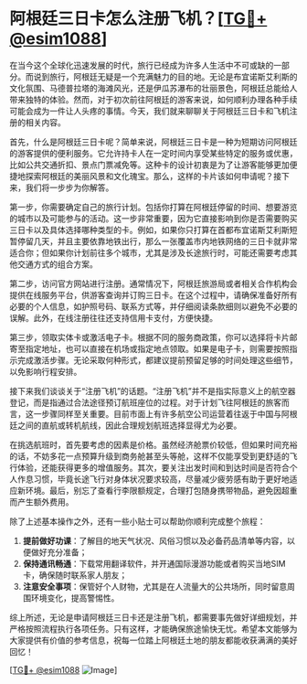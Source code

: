 # 阿根廷三日卡怎么注册飞机？[[TG💪+ @esim1088](https://t.me/s/esim1088)]

在当今这个全球化迅速发展的时代，旅行已经成为许多人生活中不可或缺的一部分。而说到旅行，阿根廷无疑是一个充满魅力的目的地。无论是布宜诺斯艾利斯的文化氛围、马德普拉塔的海滩风光，还是伊瓜苏瀑布的壮丽景色，阿根廷总能给人带来独特的体验。然而，对于初次前往阿根廷的游客来说，如何顺利办理各种手续可能会成为一件让人头疼的事情。今天，我们就来聊聊关于阿根廷三日卡和飞机注册的相关内容。

首先，什么是阿根廷三日卡呢？简单来说，阿根廷三日卡是一种为短期访问阿根廷的游客提供的便利服务。它允许持卡人在一定时间内享受某些特定的服务或优惠，比如公共交通折扣、景点门票减免等。这种卡的设计初衷是为了让游客能够更加便捷地探索阿根廷的美丽风景和文化瑰宝。那么，这样的卡片该如何申请呢？接下来，我们将一步步为你解答。

第一步，你需要确定自己的旅行计划。包括你打算在阿根廷停留的时间、想要游览的城市以及可能参与的活动。这一步非常重要，因为它直接影响到你是否需要购买三日卡以及具体选择哪种类型的卡。例如，如果你只打算在首都布宜诺斯艾利斯短暂停留几天，并且主要依靠地铁出行，那么一张覆盖市内地铁网络的三日卡就非常适合你；但如果你计划前往多个城市，尤其是涉及长途旅行时，可能还需要考虑其他交通方式的组合方案。

第二步，访问官方网站进行注册。通常情况下，阿根廷旅游局或者相关合作机构会提供在线服务平台，供游客查询并订购三日卡。在这个过程中，请确保准备好所有必要的个人信息，如护照号码、联系方式等，并仔细阅读条款细则以避免不必要的误解。此外，在线注册往往还支持信用卡支付，方便快捷。

第三步，领取实体卡或激活电子卡。根据不同的服务商政策，你可以选择将卡片邮寄至指定地址，也可以直接在机场或指定地点领取。如果是电子卡，则需要按照指示完成激活步骤。无论采取何种形式，都建议提前预留足够的时间处理这些细节，以免影响行程安排。

接下来我们谈谈关于“注册飞机”的话题。“注册飞机”并不是指实际意义上的航空器登记，而是指通过合法途径预订航班座位的过程。对于计划飞往阿根廷的旅客而言，这一步骤同样至关重要。目前市面上有许多航空公司运营着往返于中国与阿根廷之间的直航或转机航线，因此合理规划航班选择显得尤为必要。

在挑选航班时，首先要考虑的因素是价格。虽然经济舱票价较低，但如果时间充裕的话，不妨多花一点预算升级到商务舱甚至头等舱，这样不仅能享受到更舒适的飞行体验，还能获得更多的增值服务。其次，要关注出发时间和到达时间是否符合个人作息习惯，毕竟长途飞行对身体状况要求较高，尽量减少疲劳感有助于更好地适应新环境。最后，别忘了查看行李限额规定，合理打包随身携带物品，避免因超重而产生额外费用。

除了上述基本操作之外，还有一些小贴士可以帮助你顺利完成整个旅程：

1. **提前做好功课**：了解目的地天气状况、风俗习惯以及必备药品清单等内容，以便做好充分准备；
2. **保持通讯畅通**：下载常用翻译软件，并开通国际漫游功能或者购买当地SIM卡，确保随时联系家人朋友；
3. **注意安全事项**：保管好个人财物，尤其是在人流量大的公共场所，同时留意周围环境变化，提高警惕性。

综上所述，无论是申请阿根廷三日卡还是注册飞机，都需要事先做好详细规划，并严格按照流程执行各项任务。只有这样，才能确保旅途愉快无忧。希望本文能够为大家提供有价值的参考信息，祝每一位踏上阿根廷土地的朋友都能收获满满的美好回忆！

[[TG💪+ @esim1088](https://t.me/s/esim1088) ![Image](https://i.postimg.cc/4NQfJmqS/Snipaste-2025-05-13-00-14-12.png)]